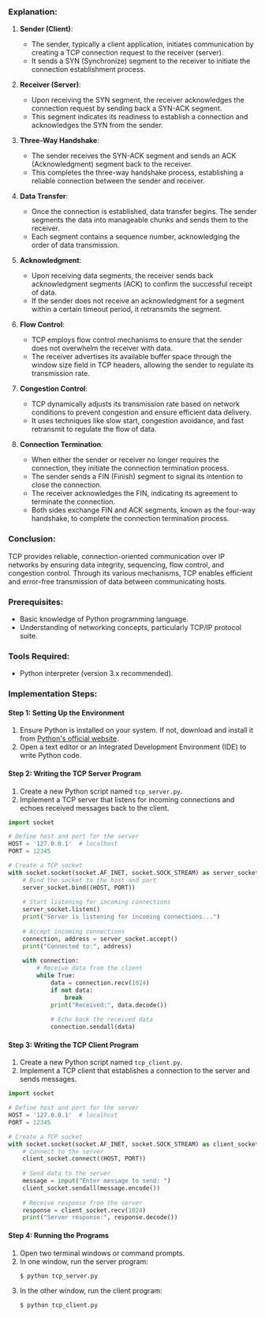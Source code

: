 ### Explanation:

1. **Sender (Client)**:
   - The sender, typically a client application, initiates communication by creating a TCP connection request to the receiver (server).
   - It sends a SYN (Synchronize) segment to the receiver to initiate the connection establishment process.

2. **Receiver (Server)**:
   - Upon receiving the SYN segment, the receiver acknowledges the connection request by sending back a SYN-ACK segment.
   - This segment indicates its readiness to establish a connection and acknowledges the SYN from the sender.

3. **Three-Way Handshake**:
   - The sender receives the SYN-ACK segment and sends an ACK (Acknowledgment) segment back to the receiver.
   - This completes the three-way handshake process, establishing a reliable connection between the sender and receiver.

4. **Data Transfer**:
   - Once the connection is established, data transfer begins. The sender segments the data into manageable chunks and sends them to the receiver.
   - Each segment contains a sequence number, acknowledging the order of data transmission.

5. **Acknowledgment**:
   - Upon receiving data segments, the receiver sends back acknowledgment segments (ACK) to confirm the successful receipt of data.
   - If the sender does not receive an acknowledgment for a segment within a certain timeout period, it retransmits the segment.

6. **Flow Control**:
   - TCP employs flow control mechanisms to ensure that the sender does not overwhelm the receiver with data.
   - The receiver advertises its available buffer space through the window size field in TCP headers, allowing the sender to regulate its transmission rate.

7. **Congestion Control**:
   - TCP dynamically adjusts its transmission rate based on network conditions to prevent congestion and ensure efficient data delivery.
   - It uses techniques like slow start, congestion avoidance, and fast retransmit to regulate the flow of data.

8. **Connection Termination**:
   - When either the sender or receiver no longer requires the connection, they initiate the connection termination process.
   - The sender sends a FIN (Finish) segment to signal its intention to close the connection.
   - The receiver acknowledges the FIN, indicating its agreement to terminate the connection.
   - Both sides exchange FIN and ACK segments, known as the four-way handshake, to complete the connection termination process.

### Conclusion:
TCP provides reliable, connection-oriented communication over IP networks by ensuring data integrity, sequencing, flow control, and congestion control. Through its various mechanisms, TCP enables efficient and error-free transmission of data between communicating hosts.

### Prerequisites:
- Basic knowledge of Python programming language.
- Understanding of networking concepts, particularly TCP/IP protocol suite.

### Tools Required:
- Python interpreter (version 3.x recommended).

### Implementation Steps:

#### Step 1: Setting Up the Environment
1. Ensure Python is installed on your system. If not, download and install it from [Python's official website](https://www.python.org/downloads/).
2. Open a text editor or an Integrated Development Environment (IDE) to write Python code.

#### Step 2: Writing the TCP Server Program
1. Create a new Python script named `tcp_server.py`.
2. Implement a TCP server that listens for incoming connections and echoes received messages back to the client.

```python
import socket

# Define host and port for the server
HOST = '127.0.0.1'  # localhost
PORT = 12345

# Create a TCP socket
with socket.socket(socket.AF_INET, socket.SOCK_STREAM) as server_socket:
    # Bind the socket to the host and port
    server_socket.bind((HOST, PORT))
    
    # Start listening for incoming connections
    server_socket.listen()
    print("Server is listening for incoming connections...")
    
    # Accept incoming connections
    connection, address = server_socket.accept()
    print("Connected to:", address)
    
    with connection:
        # Receive data from the client
        while True:
            data = connection.recv(1024)
            if not data:
                break
            print("Received:", data.decode())
            
            # Echo back the received data
            connection.sendall(data)
```

#### Step 3: Writing the TCP Client Program
1. Create a new Python script named `tcp_client.py`.
2. Implement a TCP client that establishes a connection to the server and sends messages.

```python
import socket

# Define host and port for the server
HOST = '127.0.0.1'  # localhost
PORT = 12345

# Create a TCP socket
with socket.socket(socket.AF_INET, socket.SOCK_STREAM) as client_socket:
    # Connect to the server
    client_socket.connect((HOST, PORT))
    
    # Send data to the server
    message = input("Enter message to send: ")
    client_socket.sendall(message.encode())
    
    # Receive response from the server
    response = client_socket.recv(1024)
    print("Server response:", response.decode())
```

#### Step 4: Running the Programs
1. Open two terminal windows or command prompts.
2. In one window, run the server program:
   ```
   $ python tcp_server.py
   ```
3. In the other window, run the client program:
   ```
   $ python tcp_client.py
   ```